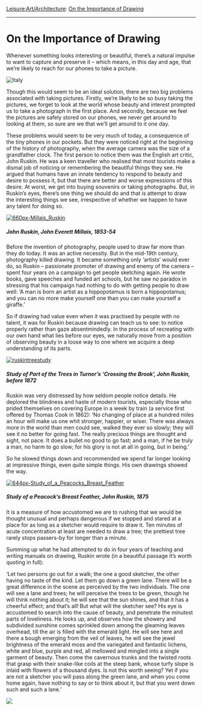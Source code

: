[Leisure:](https://www.theschooloflife.com/thebookoflife/category/leisure/)[Art/Architecture](https://www.theschooloflife.com/thebookoflife/category/leisure/artarchitecture/): [On the Importance of Drawing](https://www.theschooloflife.com/thebookoflife/why-you-should-stop-taking-pictures-on-your-phone-and-learn-to-draw/)

* * *

# On the Importance of Drawing

Whenever something looks interesting or beautiful, there’s a natural impulse to want to capture and preserve it – which means, in this day and age, that we’re likely to reach for our phones to take a picture.

![Italy](https://www.theschooloflife.com/thebookoflife/wp-content/uploads/2014/09/rexfeatures_2836998a.jpg)

Though this would seem to be an ideal solution, there are two big problems associated with taking pictures. Firstly, we’re likely to be so busy taking the pictures, we forget to look at the world whose beauty and interest prompted us to take a photograph in the first place. And secondly, because we feel the pictures are safely stored on our phones, we never get around to looking at them, so sure are we that we’ll get around to it one day.

These problems would seem to be very much of today, a consequence of the tiny phones in our pockets. But they were noticed right at the beginning of the history of photography, when the average camera was the size of a grandfather clock. The first person to notice them was the English art critic, John Ruskin. He was a keen traveller who realised that most tourists make a dismal job of noticing or remembering the beautiful things they see. He argued that humans have an innate tendency to respond to beauty and desire to possess it, but that there are better and worse expressions of this desire. At worst, we get into buying souvenirs or taking photographs. But, in Ruskin’s eyes, there’s one thing we should do and that is attempt to draw the interesting things we see, irrespective of whether we happen to have any talent for doing so.

[![660px-Millais_Ruskin](https://www.theschooloflife.com/thebookoflife/wp-content/uploads/2014/10/660px-Millais_Ruskin.jpg)](http://www.thebookoflife.org/wp-content/uploads/2014/10/660px-Millais_Ruskin.jpg)

##### John Ruskin, John Everett Millais, 1853-54

Before the invention of photography, people used to draw far more than they do today. It was an active necessity. But in the mid-19th century, photography killed drawing. It became something only ‘artists’ would ever do, so Ruskin – passionate promoter of drawing and enemy of the camera – spent four years on a campaign to get people sketching again. He wrote books, gave speeches and funded art schools, but he saw no paradox in stressing that his campaign had nothing to do with getting people to draw well: ‘A man is born an artist as a hippopotamus is born a hippopotamus; and you can no more make yourself one than you can make yourself a giraffe.’

So if drawing had value even when it was practised by people with no talent, it was for Ruskin because drawing can teach us to see: to notice properly rather than gaze absentmindedly. In the process of recreating with our own hand what lies before our eyes, we naturally move from a position of observing beauty in a loose way to one where we acquire a deep understanding of its parts.

[![ruskintreestudy](https://www.theschooloflife.com/thebookoflife/wp-content/uploads/2014/10/ruskintreestudy.jpg)](http://www.thebookoflife.org/wp-content/uploads/2014/10/ruskintreestudy.jpg)

##### Study of Part of the Trees in Turner’s ‘Crossing the Brook’, John Ruskin, before 1872

Ruskin was very distressed by how seldom people notice details. He deplored the blindness and haste of modern tourists, especially those who prided themselves on covering Europe in a week by train (a service first offered by Thomas Cook in 1862): ‘No changing of place at a hundred miles an hour will make us one whit stronger, happier, or wiser. There was always more in the world than men could see, walked they ever so slowly; they will see it no better for going fast. The really precious things are thought and sight, not pace. It does a bullet no good to go fast; and a man, if he be truly a man, no harm to go slow; for his glory is not at all in going, but in being.’

So he slowed things down and recommended we spend far longer looking at impressive things, even quite simple things. His own drawings showed the way.

[![644px-Study_of_a_Peacocks_Breast_Feather](https://www.theschooloflife.com/thebookoflife/wp-content/uploads/2014/10/644px-Study_of_a_Peacocks_Breast_Feather1.jpg)](http://www.thebookoflife.org/wp-content/uploads/2014/10/644px-Study_of_a_Peacocks_Breast_Feather1.jpg)

##### Study of a Peacock’s Breast Feather, John Ruskin, 1875

It is a measure of how accustomed we are to rushing that we would be thought unusual and perhaps dangerous if we stopped and stared at a place for as long as a sketcher would require to draw it. Ten minutes of acute concentration at least are needed to draw a tree; the prettiest tree rarely stops passers-by for longer than a minute.

Summing up what he had attempted to do in four years of teaching and writing manuals on drawing, Ruskin wrote (in a beautiful passage it’s worth quoting in full):

‘Let two persons go out for a walk; the one a good sketcher, the other having no taste of the kind. Let them go down a green lane. There will be a great difference in the scene as perceived by the two individuals. The one will see a lane and trees; he will perceive the trees to be green, though he will think nothing about it; he will see that the sun shines, and that it has a cheerful effect; and that’s all! But what will the sketcher see? His eye is accustomed to search into the cause of beauty, and penetrate the minutest parts of loveliness. He looks up, and observes how the showery and subdivided sunshine comes sprinkled down among the gleaming leaves overhead, till the air is filled with the emerald light. He will see here and there a bough emerging from the veil of leaves, he will see the jewel brightness of the emerald moss and the variegated and fantastic lichens, white and blue, purple and red, all mellowed and mingled into a single garment of beauty. Then come the cavernous trunks and the twisted roots that grasp with their snake-like coils at the steep bank, whose turfy slope is inlaid with flowers of a thousand dyes. Is not this worth seeing? Yet if you are not a sketcher you will pass along the green lane, and when you come home again, have nothing to say or to think about it, but that you went down such and such a lane.’

[![](https://img.youtube.com/vi/k1eHm0PNnjo/0.jpg)](https://www.youtube.com/embed/k1eHm0PNnjo '')
